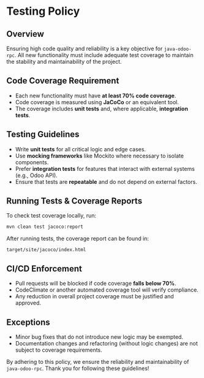 # Testing Policy

## Overview
Ensuring high code quality and reliability is a key objective for `java-odoo-rpc`. All new functionality must include adequate test coverage to maintain the stability and maintainability of the project.

## Code Coverage Requirement
- Each new functionality must have **at least 70% code coverage**.
- Code coverage is measured using **JaCoCo** or an equivalent tool.
- The coverage includes **unit tests** and, where applicable, **integration tests**.

## Testing Guidelines
- Write **unit tests** for all critical logic and edge cases.
- Use **mocking frameworks** like Mockito where necessary to isolate components.
- Prefer **integration tests** for features that interact with external systems (e.g., Odoo API).
- Ensure that tests are **repeatable** and do not depend on external factors.

## Running Tests & Coverage Reports
To check test coverage locally, run:
```sh
mvn clean test jacoco:report
```
After running tests, the coverage report can be found in:
```
target/site/jacoco/index.html
```

## CI/CD Enforcement
- Pull requests will be blocked if code coverage **falls below 70%**.
- CodeClimate or another automated coverage tool will verify compliance.
- Any reduction in overall project coverage must be justified and approved.

## Exceptions
- Minor bug fixes that do not introduce new logic may be exempted.
- Documentation changes and refactoring (without logic changes) are not subject to coverage requirements.

By adhering to this policy, we ensure the reliability and maintainability of `java-odoo-rpc`. Thank you for following these guidelines!
